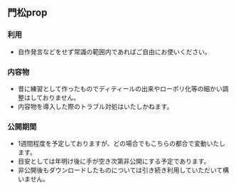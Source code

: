 ## 門松prop

### 利用
- 自作発言などをせず常識の範囲内であればご自由にお使いください。

### 内容物
- 昔に練習として作ったものでディティールの出来やローポリ化等の細かい調整はしておりません。
- 内容物を導入した際のトラブル対処はいたしかねます。

### 公開期間
- 1週間程度を予定しておりますが、どの場合でもこちらの都合で変動いたします。
- 目安としては年明け後に手が空き次第非公開にする予定であります。
- 非公開後もダウンロードしたものについては引き続き利用していただいて構いません。